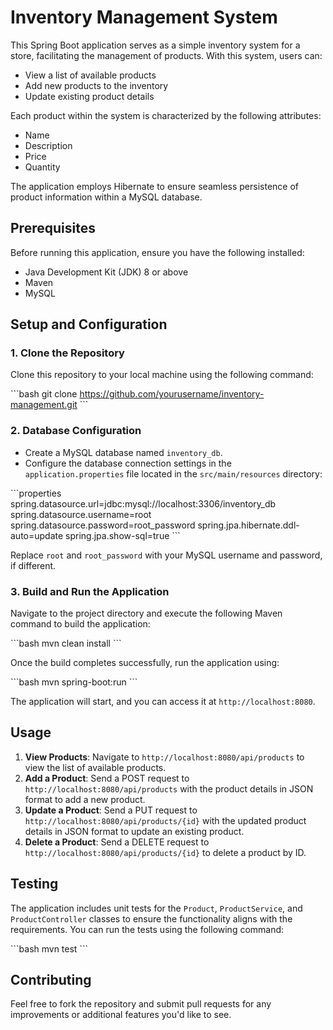 # Inventory Management System

This Spring Boot application serves as a simple inventory system for a store, facilitating the management of products. With this system, users can:

- View a list of available products
- Add new products to the inventory
- Update existing product details

Each product within the system is characterized by the following attributes:

- Name
- Description
- Price
- Quantity

The application employs Hibernate to ensure seamless persistence of product information within a MySQL database.

## Prerequisites

Before running this application, ensure you have the following installed:

- Java Development Kit (JDK) 8 or above
- Maven
- MySQL

## Setup and Configuration

### 1. Clone the Repository

Clone this repository to your local machine using the following command:

\`\`\`bash
git clone https://github.com/yourusername/inventory-management.git
\`\`\`

### 2. Database Configuration

- Create a MySQL database named `inventory_db`.
- Configure the database connection settings in the `application.properties` file located in the `src/main/resources` directory:

\`\`\`properties
spring.datasource.url=jdbc:mysql://localhost:3306/inventory_db
spring.datasource.username=root
spring.datasource.password=root_password
spring.jpa.hibernate.ddl-auto=update
spring.jpa.show-sql=true
\`\`\`

Replace `root` and `root_password` with your MySQL username and password, if different.

### 3. Build and Run the Application

Navigate to the project directory and execute the following Maven command to build the application:

\`\`\`bash
mvn clean install
\`\`\`

Once the build completes successfully, run the application using:

\`\`\`bash
mvn spring-boot:run
\`\`\`

The application will start, and you can access it at `http://localhost:8080`.

## Usage

1. **View Products**: Navigate to `http://localhost:8080/api/products` to view the list of available products.
2. **Add a Product**: Send a POST request to `http://localhost:8080/api/products` with the product details in JSON format to add a new product.
3. **Update a Product**: Send a PUT request to `http://localhost:8080/api/products/{id}` with the updated product details in JSON format to update an existing product.
4. **Delete a Product**: Send a DELETE request to `http://localhost:8080/api/products/{id}` to delete a product by ID.

## Testing

The application includes unit tests for the `Product`, `ProductService`, and `ProductController` classes to ensure the functionality aligns with the requirements. You can run the tests using the following command:

\`\`\`bash
mvn test
\`\`\`

## Contributing

Feel free to fork the repository and submit pull requests for any improvements or additional features you'd like to see.
